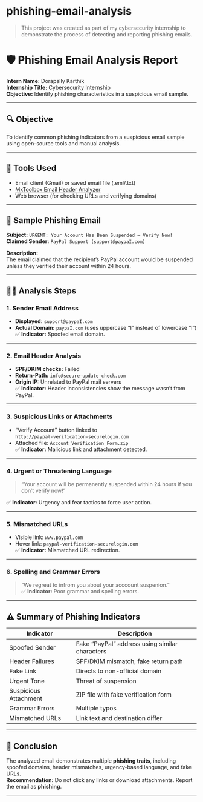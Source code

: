 # phishing-email-analysis
> This project was created as part of my cybersecurity internship to demonstrate the process of detecting and reporting phishing emails.
# 🛡️ Phishing Email Analysis Report

**Intern Name:** Dorapally Karthik  
**Internship Title:** Cybersecurity Internship  
**Objective:** Identify phishing characteristics in a suspicious email sample.  

---

## 🔍 Objective
To identify common phishing indicators from a suspicious email sample using open-source tools and manual analysis.

---

## 🧰 Tools Used
- Email client (Gmail) or saved email file (.eml/.txt)  
- [MxToolbox Email Header Analyzer](https://mxtoolbox.com/EmailHeaders.aspx)  
- Web browser (for checking URLs and verifying domains)

---

## 📧 Sample Phishing Email
**Subject:** `URGENT: Your Account Has Been Suspended – Verify Now!`  
**Claimed Sender:** `PayPal Support (support@paypaI.com)`

**Description:**  
The email claimed that the recipient’s PayPal account would be suspended unless they verified their account within 24 hours.

---

## 🕵️‍♂️ Analysis Steps

### 1. Sender Email Address
- **Displayed:** `support@paypaI.com`  
- **Actual Domain:** `paypaI.com` (uses uppercase “I” instead of lowercase “l”)  
✅ **Indicator:** Spoofed email domain.

---

### 2. Email Header Analysis
- **SPF/DKIM checks:** Failed  
- **Return-Path:** `info@secure-update-check.com`  
- **Origin IP:** Unrelated to PayPal mail servers  
✅ **Indicator:** Header inconsistencies show the message wasn’t from PayPal.

---

### 3. Suspicious Links or Attachments
- “Verify Account” button linked to  
  `http://paypal-verification-securelogin.com`  
- Attached file: `Account_Verification_Form.zip`  
✅ **Indicator:** Malicious link and attachment detected.

---

### 4. Urgent or Threatening Language
> “Your account will be permanently suspended within 24 hours if you don’t verify now!”

✅ **Indicator:** Urgency and fear tactics to force user action.

---

### 5. Mismatched URLs
- Visible link: `www.paypal.com`  
- Hover link: `paypal-verification-securelogin.com`  
✅ **Indicator:** Mismatched URL redirection.

---

### 6. Spelling and Grammar Errors
> “We regreat to infrom you about your acccount suspenion.”  
✅ **Indicator:** Poor grammar and spelling errors.

---

## ⚠️ Summary of Phishing Indicators

| Indicator | Description |
|------------|-------------|
| Spoofed Sender | Fake “PayPal” address using similar characters |
| Header Failures | SPF/DKIM mismatch, fake return path |
| Fake Link | Directs to non-official domain |
| Urgent Tone | Threat of suspension |
| Suspicious Attachment | ZIP file with fake verification form |
| Grammar Errors | Multiple typos |
| Mismatched URLs | Link text and destination differ |

---

## 🧩 Conclusion
The analyzed email demonstrates multiple **phishing traits**, including spoofed domains, header mismatches, urgency-based language, and fake URLs.  
**Recommendation:** Do not click any links or download attachments. Report the email as **phishing**.

---
